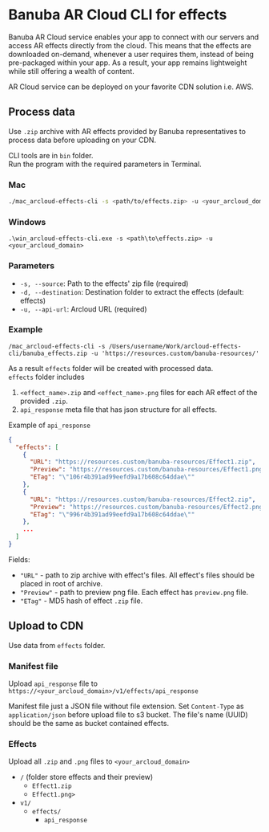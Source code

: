 # Banuba AR Cloud CLI for effects

Banuba AR Cloud service enables your app to connect with our servers and access AR effects directly from the cloud. This means that the effects are downloaded on-demand, whenever a user requires them, instead of being pre-packaged within your app. As a result, your app remains lightweight while still offering a wealth of content.

AR Cloud service can be deployed on your favorite CDN solution i.e. AWS.

## Process data
Use `.zip` archive with AR effects provided by Banuba representatives to process data before uploading on your CDN.

CLI tools are in ```bin``` folder.  
Run the program with the required parameters in Terminal.

### Mac
```bash
./mac_arcloud-effects-cli -s <path/to/effects.zip> -u <your_arcloud_domain>
```

### Windows
```
.\win_arcloud-effects-cli.exe -s <path\to\effects.zip> -u <your_arcloud_domain>
```

### Parameters

- `-s, --source`: Path to the effects' zip file (required)
- `-d, --destination`: Destination folder to extract the effects (default: effects)
- `-u, --api-url`: Arcloud URL (required)

### Example
```/mac_arcloud-effects-cli -s /Users/username/Work/arcloud-effects-cli/banuba_effects.zip -u 'https://resources.custom/banuba-resources/'```

As a result ```effects``` folder will be created with processed data.  
```effects``` folder includes
1. ```<effect_name>.zip``` and ```<effect_name>.png``` files for each AR effect of the provided `.zip`.
2. ```api_response``` meta file that has json structure for all effects.

Example of ```api_response```
```json
{
  "effects": [
    {
      "URL": "https://resources.custom/banuba-resources/Effect1.zip",
      "Preview": "https://resources.custom/banuba-resources/Effect1.png",
      "ETag": "\"106r4b391ad99eefd9a17b608c64ddae\""
    },
    {
      "URL": "https://resources.custom/banuba-resources/Effect2.zip",
      "Preview": "https://resources.custom/banuba-resources/Effect2.png",
      "ETag": "\"996r4b391ad99eefd9a17b608c64ddae\""
    },
    ...
  ]
}
```
Fields:
- `"URL"` - path to zip archive with effect's files. All effect's files should be placed in root of archive.
- `"Preview"` - path to preview png file. Each effect has `preview.png` file.
- `"ETag"` - MD5 hash of effect `.zip` file.

## Upload to CDN
Use data from ```effects``` folder.

### Manifest file
Upload ```api_response``` file to ```https://<your_arcloud_domain>/v1/effects/api_response```

Manifest file just a JSON file without file extension. Set `Content-Type` as `application/json` before upload file to s3
bucket. The file's name (UUID) should be the same as bucket contained effects.

### Effects
Upload all ```.zip``` and ```.png``` files to ```<your_arcloud_domain>```

- `/` (folder store effects and their preview)
    - `Effect1.zip`
    - `Effect1.png>`
- `v1/`
    - `effects/`
        - `api_response`


